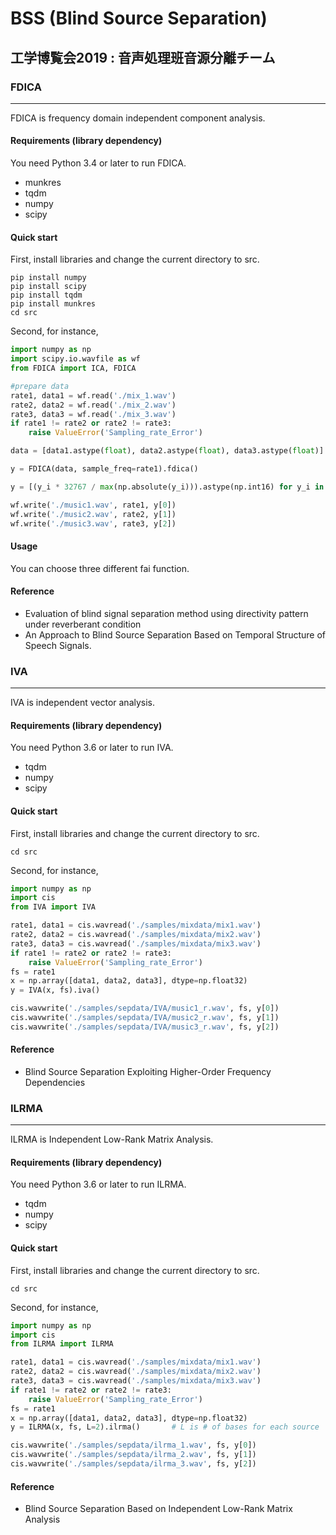 # BSS (Blind Source Separation)
## 工学博覧会2019 : 音声処理班音源分離チーム

### FDICA
-------------------------------
FDICA is frequency domain independent component analysis. 

#### Requirements (library dependency)
You need Python 3.4 or later to run FDICA.
- munkres
- tqdm
- numpy
- scipy

#### Quick start
First, install libraries and change the current directory to src.
```
pip install numpy
pip install scipy
pip install tqdm
pip install munkres
cd src
```
Second, for instance,

```python
import numpy as np
import scipy.io.wavfile as wf
from FDICA import ICA, FDICA

#prepare data
rate1, data1 = wf.read('./mix_1.wav')
rate2, data2 = wf.read('./mix_2.wav')
rate3, data3 = wf.read('./mix_3.wav')
if rate1 != rate2 or rate2 != rate3:
    raise ValueError('Sampling_rate_Error')

data = [data1.astype(float), data2.astype(float), data3.astype(float)]

y = FDICA(data, sample_freq=rate1).fdica()

y = [(y_i * 32767 / max(np.absolute(y_i))).astype(np.int16) for y_i in np.asarray(y)]

wf.write('./music1.wav', rate1, y[0])
wf.write('./music2.wav', rate2, y[1])
wf.write('./music3.wav', rate3, y[2])
```

#### Usage
You can choose three different fai function.

#### Reference
- Evaluation of blind signal separation method using directivity pattern under reverberant condition
- An Approach to Blind Source Separation Based on Temporal Structure of Speech Signals. 


### IVA
-------------------------------
IVA is independent vector analysis.

#### Requirements (library dependency)
You need Python 3.6 or later to run IVA.
- tqdm
- numpy
- scipy

#### Quick start
First, install libraries and change the current directory to src.
```
cd src
```
Second, for instance,

```python
import numpy as np
import cis
from IVA import IVA

rate1, data1 = cis.wavread('./samples/mixdata/mix1.wav')
rate2, data2 = cis.wavread('./samples/mixdata/mix2.wav')
rate3, data3 = cis.wavread('./samples/mixdata/mix3.wav')
if rate1 != rate2 or rate2 != rate3:
    raise ValueError('Sampling_rate_Error')
fs = rate1
x = np.array([data1, data2, data3], dtype=np.float32)
y = IVA(x, fs).iva()

cis.wavwrite('./samples/sepdata/IVA/music1_r.wav', fs, y[0])
cis.wavwrite('./samples/sepdata/IVA/music2_r.wav', fs, y[1])
cis.wavwrite('./samples/sepdata/IVA/music3_r.wav', fs, y[2])
```

#### Reference
- Blind Source Separation Exploiting Higher-Order Frequency Dependencies

### ILRMA
-------------------------------
ILRMA is Independent Low-Rank Matrix Analysis.

#### Requirements (library dependency)
You need Python 3.6 or later to run ILRMA.
- tqdm
- numpy
- scipy

#### Quick start
First, install libraries and change the current directory to src.
```
cd src
```
Second, for instance,

```python
import numpy as np
import cis
from ILRMA import ILRMA

rate1, data1 = cis.wavread('./samples/mixdata/mix1.wav')
rate2, data2 = cis.wavread('./samples/mixdata/mix2.wav')
rate3, data3 = cis.wavread('./samples/mixdata/mix3.wav')
if rate1 != rate2 or rate2 != rate3:
    raise ValueError('Sampling_rate_Error')
fs = rate1
x = np.array([data1, data2, data3], dtype=np.float32)
y = ILRMA(x, fs, L=2).ilrma()       # L is # of bases for each source

cis.wavwrite('./samples/sepdata/ilrma_1.wav', fs, y[0])
cis.wavwrite('./samples/sepdata/ilrma_2.wav', fs, y[1])
cis.wavwrite('./samples/sepdata/ilrma_3.wav', fs, y[2])
```

#### Reference
- Blind Source Separation Based on Independent Low-Rank Matrix Analysis